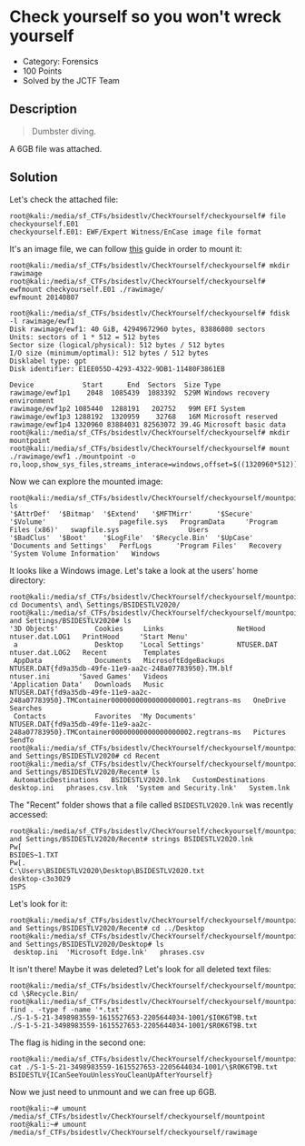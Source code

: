 # Check yourself so you won't wreck yourself
* Category: Forensics
* 100 Points
* Solved by the JCTF Team

## Description
> Dumbster diving.

A 6GB file was attached.

## Solution

Let's check the attached file:

```console
root@kali:/media/sf_CTFs/bsidestlv/CheckYourself/checkyourself# file checkyourself.E01
checkyourself.E01: EWF/Expert Witness/EnCase image file format
```

It's an image file, we can follow [this](https://www.andreafortuna.org/2018/04/11/how-to-mount-an-ewf-image-file-e01-on-linux/) guide in order to mount it:

```console
root@kali:/media/sf_CTFs/bsidestlv/CheckYourself/checkyourself# mkdir rawimage
root@kali:/media/sf_CTFs/bsidestlv/CheckYourself/checkyourself# ewfmount checkyourself.E01 ./rawimage/
ewfmount 20140807

root@kali:/media/sf_CTFs/bsidestlv/CheckYourself/checkyourself# fdisk -l rawimage/ewf1
Disk rawimage/ewf1: 40 GiB, 42949672960 bytes, 83886080 sectors
Units: sectors of 1 * 512 = 512 bytes
Sector size (logical/physical): 512 bytes / 512 bytes
I/O size (minimum/optimal): 512 bytes / 512 bytes
Disklabel type: gpt
Disk identifier: E1EE055D-4293-4322-9DB1-11480F3861EB

Device            Start      End  Sectors  Size Type
rawimage/ewf1p1    2048  1085439  1083392  529M Windows recovery environment
rawimage/ewf1p2 1085440  1288191   202752   99M EFI System
rawimage/ewf1p3 1288192  1320959    32768   16M Microsoft reserved
rawimage/ewf1p4 1320960 83884031 82563072 39.4G Microsoft basic data
root@kali:/media/sf_CTFs/bsidestlv/CheckYourself/checkyourself# mkdir mountpoint
root@kali:/media/sf_CTFs/bsidestlv/CheckYourself/checkyourself# mount ./rawimage/ewf1 ./mountpoint -o ro,loop,show_sys_files,streams_interace=windows,offset=$((1320960*512))
```

Now we can explore the mounted image:

```console
root@kali:/media/sf_CTFs/bsidestlv/CheckYourself/checkyourself/mountpoint# ls
'$AttrDef'  '$Bitmap'  '$Extend'   '$MFTMirr'      '$Secure'  '$Volume'                  pagefile.sys   ProgramData     'Program Files (x86)'   swapfile.sys                 Users
'$BadClus'  '$Boot'    '$LogFile'  '$Recycle.Bin'  '$UpCase'  'Documents and Settings'   PerfLogs      'Program Files'   Recovery              'System Volume Information'   Windows
```

It looks like a Windows image. Let's take a look at the users' home directory:

```console
root@kali:/media/sf_CTFs/bsidestlv/CheckYourself/checkyourself/mountpoint# cd Documents\ and\ Settings/BSIDESTLV2020/
root@kali:/media/sf_CTFs/bsidestlv/CheckYourself/checkyourself/mountpoint/Documents and Settings/BSIDESTLV2020# ls
'3D Objects'         Cookies     Links                  NetHood                                                                                        ntuser.dat.LOG1   PrintHood     'Start Menu'
 a                   Desktop    'Local Settings'        NTUSER.DAT                                                                                     ntuser.dat.LOG2   Recent         Templates
 AppData             Documents   MicrosoftEdgeBackups   NTUSER.DAT{fd9a35db-49fe-11e9-aa2c-248a07783950}.TM.blf                                        ntuser.ini       'Saved Games'   Videos
'Application Data'   Downloads   Music                  NTUSER.DAT{fd9a35db-49fe-11e9-aa2c-248a07783950}.TMContainer00000000000000000001.regtrans-ms   OneDrive          Searches
 Contacts            Favorites  'My Documents'          NTUSER.DAT{fd9a35db-49fe-11e9-aa2c-248a07783950}.TMContainer00000000000000000002.regtrans-ms   Pictures          SendTo
root@kali:/media/sf_CTFs/bsidestlv/CheckYourself/checkyourself/mountpoint/Documents and Settings/BSIDESTLV2020# cd Recent
root@kali:/media/sf_CTFs/bsidestlv/CheckYourself/checkyourself/mountpoint/Documents and Settings/BSIDESTLV2020/Recent# ls
 AutomaticDestinations   BSIDESTLV2020.lnk   CustomDestinations   desktop.ini   phrases.csv.lnk  'System and Security.lnk'   System.lnk
```

The "Recent" folder shows that a file called `BSIDESTLV2020.lnk` was recently accessed:
```console
root@kali:/media/sf_CTFs/bsidestlv/CheckYourself/checkyourself/mountpoint/Documents and Settings/BSIDESTLV2020/Recent# strings BSIDESTLV2020.lnk
Pw[
BSIDES~1.TXT
Pw[.
C:\Users\BSIDESTLV2020\Desktop\BSIDESTLV2020.txt
desktop-c3o3029
1SPS
```

Let's look for it:
```console
root@kali:/media/sf_CTFs/bsidestlv/CheckYourself/checkyourself/mountpoint/Documents and Settings/BSIDESTLV2020/Recent# cd ../Desktop
root@kali:/media/sf_CTFs/bsidestlv/CheckYourself/checkyourself/mountpoint/Documents and Settings/BSIDESTLV2020/Desktop# ls
 desktop.ini  'Microsoft Edge.lnk'   phrases.csv
```

It isn't there! Maybe it was deleted? Let's look for all deleted text files:

```console
root@kali:/media/sf_CTFs/bsidestlv/CheckYourself/checkyourself/mountpoint# cd \$Recycle.Bin/
root@kali:/media/sf_CTFs/bsidestlv/CheckYourself/checkyourself/mountpoint/$Recycle.Bin# find . -type f -name '*.txt'
./S-1-5-21-3498983559-1615527653-2205644034-1001/$I0K6T9B.txt
./S-1-5-21-3498983559-1615527653-2205644034-1001/$R0K6T9B.txt
```

The flag is hiding in the second one:
```console
root@kali:/media/sf_CTFs/bsidestlv/CheckYourself/checkyourself/mountpoint/$Recycle.Bin# cat ./S-1-5-21-3498983559-1615527653-2205644034-1001/\$R0K6T9B.txt
BSIDESTLV{ICanSeeYouUnlessYouCleanUpAfterYourself}
```

Now we just need to unmount and we can free up 6GB.

```console
root@kali:~# umount /media/sf_CTFs/bsidestlv/CheckYourself/checkyourself/mountpoint
root@kali:~# umount /media/sf_CTFs/bsidestlv/CheckYourself/checkyourself/rawimage
```